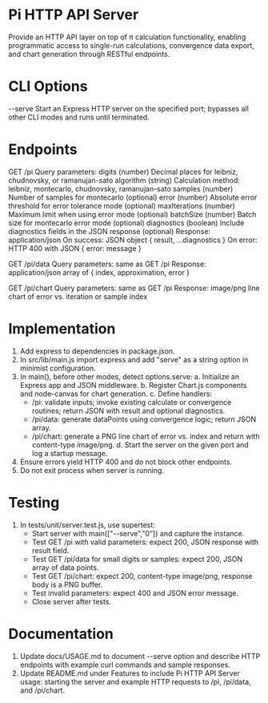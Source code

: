 # Pi HTTP API Server

Provide an HTTP API layer on top of π calculation functionality, enabling programmatic access to single-run calculations, convergence data export, and chart generation through RESTful endpoints.

# CLI Options

--serve <port>   Start an Express HTTP server on the specified port; bypasses all other CLI modes and runs until terminated.

# Endpoints

GET /pi
Query parameters:
  digits (number)        Decimal places for leibniz, chudnovsky, or ramanujan-sato
  algorithm (string)     Calculation method: leibniz, montecarlo, chudnovsky, ramanujan-sato
  samples (number)       Number of samples for montecarlo (optional)
  error (number)         Absolute error threshold for error tolerance mode (optional)
  maxIterations (number) Maximum limit when using error mode (optional)
  batchSize (number)     Batch size for montecarlo error mode (optional)
  diagnostics (boolean)  Include diagnostics fields in the JSON response (optional)
Response: application/json
  On success: JSON object { result, ...diagnostics }
  On error: HTTP 400 with JSON { error: message }

GET /pi/data
Query parameters: same as GET /pi
Response: application/json array of { index, approximation, error }

GET /pi/chart
Query parameters: same as GET /pi
Response: image/png line chart of error vs. iteration or sample index

# Implementation

1. Add express to dependencies in package.json.
2. In src/lib/main.js import express and add "serve" as a string option in minimist configuration.
3. In main(), before other modes, detect options.serve:
   a. Initialize an Express app and JSON middleware.
   b. Register Chart.js components and node-canvas for chart generation.
   c. Define handlers:
      - /pi: validate inputs; invoke existing calculate or convergence routines; return JSON with result and optional diagnostics.
      - /pi/data: generate dataPoints using convergence logic; return JSON array.
      - /pi/chart: generate a PNG line chart of error vs. index and return with content-type image/png.
   d. Start the server on the given port and log a startup message.
4. Ensure errors yield HTTP 400 and do not block other endpoints.
5. Do not exit process when server is running.

# Testing

1. In tests/unit/server.test.js, use supertest:
   - Start server with main(["--serve","0"]) and capture the instance.
   - Test GET /pi with valid parameters: expect 200, JSON response with result field.
   - Test GET /pi/data for small digits or samples: expect 200, JSON array of data points.
   - Test GET /pi/chart: expect 200, content-type image/png, response body is a PNG buffer.
   - Test invalid parameters: expect 400 and JSON error message.
   - Close server after tests.

# Documentation

1. Update docs/USAGE.md to document --serve option and describe HTTP endpoints with example curl commands and sample responses.
2. Update README.md under Features to include Pi HTTP API Server usage: starting the server and example HTTP requests to /pi, /pi/data, and /pi/chart.